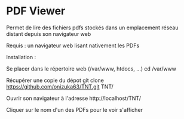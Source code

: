 # PDF Viewer

Permet de lire des fichiers pdfs stockés dans un emplacement réseau distant depuis son navigateur web

Requis : un navigateur web lisant nativement les PDFs

Installation :

Se placer dans le répertoire web (/var/www, htdocs, ...)
cd /var/www

Récupérer une copie du dépot
git clone https://github.com/onizuka63/TNT.git TNT/

Ouvrir son navigateur à l'adresse http://localhost/TNT/

Cliquer sur le nom d'un des PDFs pour le voir s'afficher